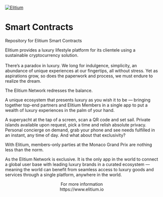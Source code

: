 <a href="https://www.elitium.io/wp-content/uploads/2018/12/logo-1.png" target="_blank"><img src="https://www.elitium.io/wp-content/uploads/2018/12/logo-1.png" border="0" alt="Elitium"></a>

# Smart Contracts
Repository for Elitium Smart Contracts

Elitium provides a luxury lifestyle platform for its clientele
using a sustainable cryptocurrency solution.<br>
<br>
There’s a paradox in luxury. We long for indulgence, simplicity, an abundance of unique experiences at our fingertips, all without stress. Yet as aspirations grow, so does the paperwork and process, we must endure to realize the dream.

The Elitium Network redresses the balance.

A unique ecosystem that presents luxury as you wish it to be — bringing together top-end partners and Elitium Members in a single app to put a wealth of luxury experiences in the palm of your hand.

A superyacht at the tap of a screen, scan a QR code and set sail. Private islands available upon request, pick a time and relish absolute privacy. Personal concierge on demand, grab your phone and see needs fulfilled in an instant, any time of day. And what about that exclusivity? 

With Elitium, members-only parties at the Monaco Grand Prix are nothing less than the norm.

As the Elitium Network is exclusive. It is the only app in the world to connect a global user base with leading luxury brands in a curated ecosystem — meaning the world can benefit from seamless access to luxury goods and services through a single platform, anywhere in the world.


<p align="center">For more information<br>
https://www.elitium.io</p>

